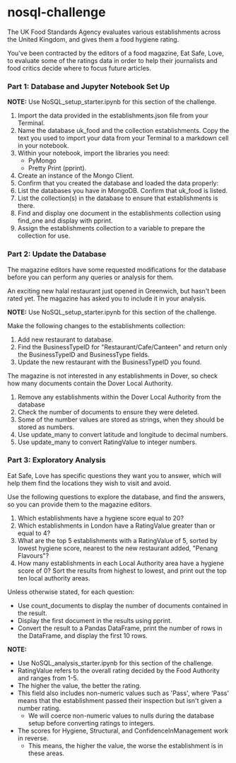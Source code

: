 # nosql-challenge

The UK Food Standards Agency evaluates various establishments across the United Kingdom, and gives them a food hygiene rating. 

You've been contracted by the editors of a food magazine, Eat Safe, Love, to evaluate some of the ratings data in order to help their journalists and food critics decide where to focus future articles.

### Part 1: Database and Jupyter Notebook Set Up

**NOTE:**
Use NoSQL_setup_starter.ipynb for this section of the challenge.

1. Import the data provided in the establishments.json file from your Terminal. 
2. Name the database uk_food and the collection establishments. Copy the text you used to import your data from your Terminal to a markdown cell in your notebook.
3. Within your notebook, import the libraries you need:
    - PyMongo
    - Pretty Print (pprint).
4. Create an instance of the Mongo Client.
5. Confirm that you created the database and loaded the data properly:
6. List the databases you have in MongoDB. Confirm that uk_food is listed.
7. List the collection(s) in the database to ensure that establishments is there.
8. Find and display one document in the establishments collection using find_one and display with pprint.
9. Assign the establishments collection to a variable to prepare the collection for use.

### Part 2: Update the Database

The magazine editors have some requested modifications for the database before you can perform any queries or analysis for them. 

An exciting new halal restaurant just opened in Greenwich, but hasn't been rated yet. The magazine has asked you to include it in your analysis.

**NOTE:**
Use NoSQL_setup_starter.ipynb for this section of the challenge.

Make the following changes to the establishments collection:
1. Add new restaurant to database.
2. Find the BusinessTypeID for "Restaurant/Cafe/Canteen" and return only the BusinessTypeID and BusinessType fields.
3. Update the new restaurant with the BusinessTypeID you found.
    
The magazine is not interested in any establishments in Dover, so check how many documents contain the Dover Local Authority.
1. Remove any establishments within the Dover Local Authority from the database
2. Check the number of documents to ensure they were deleted.
3. Some of the number values are stored as strings, when they should be stored as numbers.
4. Use update_many to convert latitude and longitude to decimal numbers.
5. Use update_many to convert RatingValue to integer numbers.

### Part 3: Exploratory Analysis
Eat Safe, Love has specific questions they want you to answer, which will help them find the locations they wish to visit and avoid.

Use the following questions to explore the database, and find the answers, so you can provide them to the magazine editors.

1. Which establishments have a hygiene score equal to 20?
2. Which establishments in London have a RatingValue greater than or equal to 4?
3. What are the top 5 establishments with a RatingValue of 5, sorted by lowest hygiene score, nearest to the new restaurant added, "Penang Flavours"?
4. How many establishments in each Local Authority area have a hygiene score of 0?
Sort the results from highest to lowest, and print out the top ten local authority areas.

Unless otherwise stated, for each question:
- Use count_documents to display the number of documents contained in the result.
- Display the first document in the results using pprint.
- Convert the result to a Pandas DataFrame, print the number of rows in the DataFrame, and display the first 10 rows.

**NOTE:**
- Use NoSQL_analysis_starter.ipynb for this section of the challenge.
- RatingValue refers to the overall rating decided by the Food Authority and ranges from 1-5.
- The higher the value, the better the rating.
- This field also includes non-numeric values such as 'Pass', where 'Pass' means that the establishment passed their inspection but isn't given a number rating.
    - We will coerce non-numeric values to nulls during the database setup before converting ratings to integers.
- The scores for Hygiene, Structural, and ConfidenceInManagement work in reverse.
    - This means, the higher the value, the worse the establishment is in these areas.

